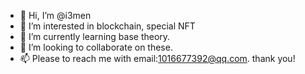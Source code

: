 - 👋 Hi, I’m @i3men
- 👀 I’m interested in blockchain, special NFT
- 🌱 I’m currently learning base theory.
- 💞️ I’m looking to collaborate on these.
- 📫 Please to reach me with email:1016677392@qq.com. thank you!

<!---
i3men/i3men is a ✨ special ✨ repository because its `README.md` (this file) appears on your GitHub profile.
You can click the Preview link to take a look at your changes.
--->
